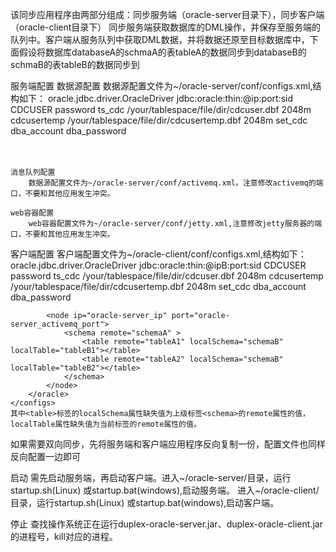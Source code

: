 该同步应用程序由两部分组成：同步服务端（oracle-server目录下），同步客户端（oracle-client目录下）
同步服务端获取数据库的DML操作，并保存至服务端的队列中。客户端从服务队列中获取DML数据，并将数据还原至目标数据库中，下面假设将数据库databaseA的schmaA的表tableA的数据同步到databaseB的schmaB的表tableB的数据同步到

服务端配置
	数据源配置
		数据源配置文件为~/oracle-server/conf/configs.xml,结构如下：
			<configs>
				<oracle>
					<driver>oracle.jdbc.driver.OracleDriver</driver>
					<url>jdbc:oracle:thin:@ip:port:sid</url>
					<!-- do not change this -->
					<cdcuser>CDCUSER</cdcuser>
					<password>password</password>
					<!-- do not change this -->
					<tablespace>ts_cdc</tablespace>
					<datafile>/your/tablespace/file/dir/cdcuser.dbf</datafile>
					<file-size>2048m</file-size>
					<tempspace>cdcusertemp</tempspace>
					<tempfile>/your/tablespace/file/dir/cdcusertemp.dbf</tempfile>
					<temp-size>2048m</temp-size>
					<change-set>set_cdc</change-set>
					<dba-account>dba_account</dba-account>
					<dba-password>dba_password</dba-password>
					<schema name="schemaA" password="schema_password">
						<table name="tableA1"></table>
						<table name="tableA2"></table>
					</schema>
				</oracle>
			</configs>
		
	消息队列配置
		数据源配置文件为~/oracle-server/conf/activemq.xml。注意修改activemq的端口，不要和其他应用发生冲突。
	
	web容器配置
		web容器配置文件为~/oracle-server/conf/jetty.xml,注意修改jetty服务器的端口，不要和其他应用发生冲突。
		
客户端配置
	客户端配置文件为~/oracle-client/conf/configs.xml,结构如下：
	<configs>
		<oracle>
			<driver>oracle.jdbc.driver.OracleDriver</driver>
			<url>jdbc:oracle:thin:@ipB:port:sid</url>
			<!-- do not change this -->
			<cdcuser>CDCUSER</cdcuser>
			<password>password</password>
			<!-- do not change this -->
			<tablespace>ts_cdc</tablespace>
			<datafile>/your/tablespace/file/dir/cdcuser.dbf</datafile>
			<file-size>2048m</file-size>
			<tempspace>cdcusertemp</tempspace>
			<tempfile>/your/tablespace/file/dir/cdcusertemp.dbf</tempfile>
			<temp-size>2048m</temp-size>
			<change-set>set_cdc</change-set>
			<dba-account>dba_account</dba-account>
			<dba-password>dba_password</dba-password>
			
			<node ip="oracle-server_ip" port="oracle-server_activemq_port">
				<schema remote="schemaA" >
					<table remote="tableA1" localSchema="schemaB" localTable="tableB1"></table>
					<table remote="tableA2" localSchema="schemaB" localTable="tableB2"></table>
				</schema>
			</node>
		</oracle>
	</configs>
	其中<table>标签的localSchema属性缺失值为上级标签<schema>的remote属性的值，localTable属性缺失值为当前标签的remote属性的值。
	
如果需要双向同步，先将服务端和客户端应用程序反向复制一份，配置文件也同样反向配置一边即可

启动 
	需先启动服务端，再启动客户端。进入~/oracle-server/目录，运行startup.sh(Linux) 或startup.bat(windows),启动服务端。
	进入~/oracle-client/目录，运行startup.sh(Linux) 或startup.bat(windows),启动客户端。
	
停止
	查找操作系统正在运行duplex-oracle-server.jar、duplex-oracle-client.jar的进程号，kill对应的进程。	

